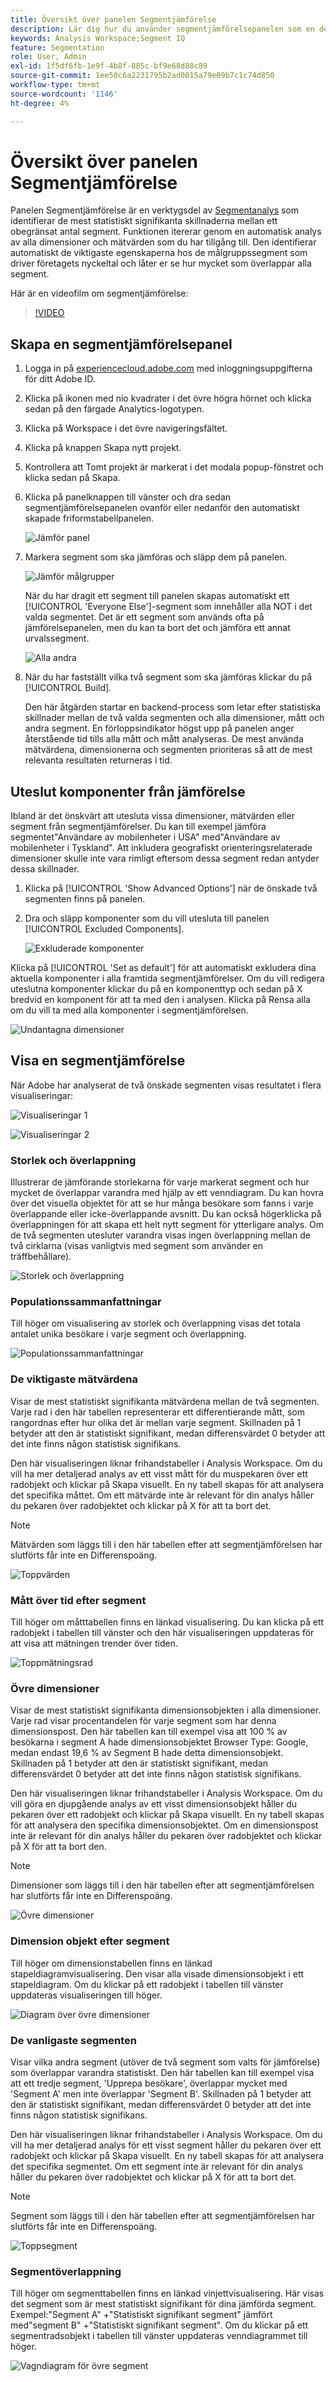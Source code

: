 ```yaml
---
title: Översikt över panelen Segmentjämförelse
description: Lär dig hur du använder segmentjämförelsepanelen som en del av segmentanalysen i Analysis Workspace.
keywords: Analysis Workspace;Segment IQ
feature: Segmentation
role: User, Admin
exl-id: 1f5df6fb-1e9f-4b8f-885c-bf9e68d88c89
source-git-commit: 1ee50c6a2231795b2ad0015a79e09b7c1c74d850
workflow-type: tm+mt
source-wordcount: '1146'
ht-degree: 4%

---
```


# Översikt över panelen Segmentjämförelse

Panelen Segmentjämförelse är en verktygsdel av [Segmentanalys](../../segment-iq.md) som identifierar de mest statistiskt signifikanta skillnaderna mellan ett obegränsat antal segment. Funktionen itererar genom en automatisk analys av alla dimensioner och mätvärden som du har tillgång till. Den identifierar automatiskt de viktigaste egenskaperna hos de målgruppssegment som driver företagets nyckeltal och låter er se hur mycket som överlappar alla segment.

Här är en videofilm om segmentjämförelse:

>[!VIDEO](https://video.tv.adobe.com/v/23976/?quality=12)

## Skapa en segmentjämförelsepanel

1. Logga in på [experiencecloud.adobe.com](https://experiencecloud.adobe.com) med inloggningsuppgifterna för ditt Adobe ID.
1. Klicka på ikonen med nio kvadrater i det övre högra hörnet och klicka sedan på den färgade Analytics-logotypen.
1. Klicka på Workspace i det övre navigeringsfältet.
1. Klicka på knappen Skapa nytt projekt.
1. Kontrollera att Tomt projekt är markerat i det modala popup-fönstret och klicka sedan på Skapa.
1. Klicka på panelknappen till vänster och dra sedan segmentjämförelsepanelen ovanför eller nedanför den automatiskt skapade friformstabellpanelen.

   ![Jämför panel](assets/seg-compare-panel.png)

1. Markera segment som ska jämföras och släpp dem på panelen.

   ![Jämför målgrupper](assets/compare-audiences.png)

   När du har dragit ett segment till panelen skapas automatiskt ett [!UICONTROL 'Everyone Else']-segment som innehåller alla NOT i det valda segmentet. Det är ett segment som används ofta på jämförelsepanelen, men du kan ta bort det och jämföra ett annat urvalssegment.

   ![Alla andra](assets/everyone-else.png)

1. När du har fastställt vilka två segment som ska jämföras klickar du på [!UICONTROL Build].

   Den här åtgärden startar en backend-process som letar efter statistiska skillnader mellan de två valda segmenten och alla dimensioner, mått och andra segment. En förloppsindikator högst upp på panelen anger återstående tid tills alla mått och mått analyseras. De mest använda mätvärdena, dimensionerna och segmenten prioriteras så att de mest relevanta resultaten returneras i tid.

## Uteslut komponenter från jämförelse

Ibland är det önskvärt att utesluta vissa dimensioner, mätvärden eller segment från segmentjämförelser. Du kan till exempel jämföra segmentet&quot;Användare av mobilenheter i USA&quot; med&quot;Användare av mobilenheter i Tyskland&quot;. Att inkludera geografiskt orienteringsrelaterade dimensioner skulle inte vara rimligt eftersom dessa segment redan antyder dessa skillnader.

1. Klicka på [!UICONTROL 'Show Advanced Options'] när de önskade två segmenten finns på panelen.
1. Dra och släpp komponenter som du vill utesluta till panelen [!UICONTROL Excluded Components].

   ![Exkluderade komponenter](assets/excluded-components.png)

Klicka på [!UICONTROL 'Set as default'] för att automatiskt exkludera dina aktuella komponenter i alla framtida segmentjämförelser. Om du vill redigera uteslutna komponenter klickar du på en komponenttyp och sedan på X bredvid en komponent för att ta med den i analysen. Klicka på Rensa alla om du vill ta med alla komponenter i segmentjämförelsen.

![Undantagna dimensioner](assets/excluded-dimensions.png)

## Visa en segmentjämförelse

När Adobe har analyserat de två önskade segmenten visas resultatet i flera visualiseringar:

![Visualiseringar 1](assets/new-viz.png)

![Visualiseringar 2](assets/new-viz2.png)

### Storlek och överlappning

Illustrerar de jämförande storlekarna för varje markerat segment och hur mycket de överlappar varandra med hjälp av ett venndiagram. Du kan hovra över det visuella objektet för att se hur många besökare som fanns i varje överlappande eller icke-överlappande avsnitt. Du kan också högerklicka på överlappningen för att skapa ett helt nytt segment för ytterligare analys. Om de två segmenten utesluter varandra visas ingen överlappning mellan de två cirklarna (visas vanligtvis med segment som använder en träffbehållare).

![Storlek och överlappning](assets/size-overlap.png)

### Populationssammanfattningar

Till höger om visualisering av storlek och överlappning visas det totala antalet unika besökare i varje segment och överlappning.

![Populationssammanfattningar](assets/population_summaries.png)

### De viktigaste mätvärdena

Visar de mest statistiskt signifikanta mätvärdena mellan de två segmenten. Varje rad i den här tabellen representerar ett differentierande mått, som rangordnas efter hur olika det är mellan varje segment. Skillnaden på 1 betyder att den är statistiskt signifikant, medan differensvärdet 0 betyder att det inte finns någon statistisk signifikans.

Den här visualiseringen liknar frihandstabeller i Analysis Workspace. Om du vill ha mer detaljerad analys av ett visst mått för du muspekaren över ett radobjekt och klickar på Skapa visuellt. En ny tabell skapas för att analysera det specifika måttet. Om ett mätvärde inte är relevant för din analys håller du pekaren över radobjektet och klickar på X för att ta bort det.

>[!NOTE]
>
>Mätvärden som läggs till i den här tabellen efter att segmentjämförelsen har slutförts får inte en Differenspoäng.

![Toppvärden](assets/top-metrics.png)

### Mått över tid efter segment

Till höger om måtttabellen finns en länkad visualisering. Du kan klicka på ett radobjekt i tabellen till vänster och den här visualiseringen uppdateras för att visa att mätningen trender över tiden.

![Toppmätningsrad](assets/linked-viz.png)

### Övre dimensioner

Visar de mest statistiskt signifikanta dimensionsobjekten i alla dimensioner. Varje rad visar procentandelen för varje segment som har denna dimensionspost. Den här tabellen kan till exempel visa att 100 % av besökarna i segment A hade dimensionsobjektet Browser Type: Google, medan endast 19,6 % av Segment B hade detta dimensionsobjekt. Skillnaden på 1 betyder att den är statistiskt signifikant, medan differensvärdet 0 betyder att det inte finns någon statistisk signifikans.

Den här visualiseringen liknar frihandstabeller i Analysis Workspace. Om du vill göra en djupgående analys av ett visst dimensionsobjekt håller du pekaren över ett radobjekt och klickar på Skapa visuellt. En ny tabell skapas för att analysera den specifika dimensionsobjektet. Om en dimensionspost inte är relevant för din analys håller du pekaren över radobjektet och klickar på X för att ta bort den.

>[!NOTE]
>
>Dimensioner som läggs till i den här tabellen efter att segmentjämförelsen har slutförts får inte en Differenspoäng.

![Övre dimensioner](assets/top-dimension-item1.png)

### Dimension objekt efter segment

Till höger om dimensionstabellen finns en länkad stapeldiagramvisualisering. Den visar alla visade dimensionsobjekt i ett stapeldiagram. Om du klickar på ett radobjekt i tabellen till vänster uppdateras visualiseringen till höger.

![Diagram över övre dimensioner](assets/top-dimension-item.png)

### De vanligaste segmenten

Visar vilka andra segment (utöver de två segment som valts för jämförelse) som överlappar varandra statistiskt. Den här tabellen kan till exempel visa att ett tredje segment, &#39;Upprepa besökare&#39;, överlappar mycket med &#39;Segment A&#39; men inte överlappar &#39;Segment B&#39;. Skillnaden på 1 betyder att den är statistiskt signifikant, medan differensvärdet 0 betyder att det inte finns någon statistisk signifikans.

Den här visualiseringen liknar frihandstabeller i Analysis Workspace. Om du vill ha mer detaljerad analys för ett visst segment håller du pekaren över ett radobjekt och klickar på Skapa visuellt. En ny tabell skapas för att analysera det specifika segmentet. Om ett segment inte är relevant för din analys håller du pekaren över radobjektet och klickar på X för att ta bort det.

>[!NOTE]
>
>Segment som läggs till i den här tabellen efter att segmentjämförelsen har slutförts får inte en Differenspoäng.

![Toppsegment](assets/top-segments.png)

### Segmentöverlappning

Till höger om segmenttabellen finns en länkad vinjettvisualisering. Här visas det segment som är mest statistiskt signifikant för dina jämförda segment. Exempel:&quot;Segment A&quot; +&quot;Statistiskt signifikant segment&quot; jämfört med&quot;segment B&quot; +&quot;Statistiskt signifikant segment&quot;. Om du klickar på ett segmentradsobjekt i tabellen till vänster uppdateras venndiagrammet till höger.

![Vagndiagram för övre segment](assets/segment-overlap.png)

